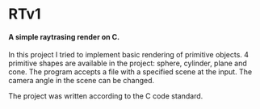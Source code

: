# RTv1
#### A simple raytrasing render on C.

  In this project I tried to implement basic rendering of primitive objects.
4 primitive shapes are available in the project: sphere, cylinder, plane and cone.
The program accepts a file with a specified scene at the input.
The camera angle in the scene can be changed.

The project was written according to the C code standard.
